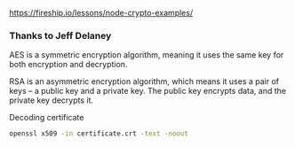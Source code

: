 https://fireship.io/lessons/node-crypto-examples/

### Thanks to Jeff Delaney




AES is a symmetric encryption algorithm, meaning it uses the same key for both encryption and decryption.

RSA is an asymmetric encryption algorithm, which means it uses a pair of keys – a public key and a private key. The public key encrypts data, and the private key decrypts it.


Decoding certificate
```sh
openssl x509 -in certificate.crt -text -noout
```